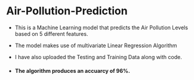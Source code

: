 # Air-Pollution-Prediction </br>
- This is a Machine Learning model that predicts the Air Pollution Levels based on 5 different features. </br>
- The model makes use of multivariate Linear Regression Algorithm </br>
- I have also uploaded the Testing and Training Data along with code. </br>

- <h4> The algorithm produces an accuarcy of 96%.</h4>
